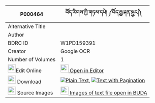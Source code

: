 |P000464|བོད་རིགས་ཀྱི་གཏམ་དཔེ། ༼བོད་རྒྱ་ཤན་སྦྱར།༽ 
| --- | --- 
|Alternative Title |
|Author | 
|BDRC ID | W1PD159391
|Creator | Google OCR
|Number of Volumes| 1
|<img width="25" src="https://img.icons8.com/color/25/000000/edit-property.png">Edit Online| [<img width="25" src="https://avatars.githubusercontent.com/u/45091458?s=200&v=4"> Open in Editor](http://editor.openpecha.org/P000464)
|<img width="25" src="https://img.icons8.com/fluent/48/000000/download-2.png"/>  Download | [![](https://img.icons8.com/color/20/000000/txt.png)Plain Text](https://github.com/Openpecha/P000464/releases/download/v2/borik_kyi_tampe_bo_gya_shenjar_plain_P000464.zip), [![](https://img.icons8.com/color/20/000000/txt.png)Text with Pagination](https://github.com/Openpecha/P000464/releases/download/v2/borik_kyi_tampe_bo_gya_shenjar_pages_P000464.zip)
|<img width="25" src="https://img.icons8.com/plasticine/100/000000/pictures-folder.png"/>  Source Images | [<img width="25" src="https://library.bdrc.io/icons/BUDA-small.svg"> Images of text file open in BUDA](https://library.bdrc.io/show/bdr:W1PD159391)